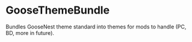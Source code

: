# GooseThemeBundle

Bundles GooseNest theme standard into themes for mods to handle (PC, BD, more in future).
